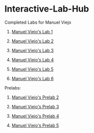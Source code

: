 # Interactive-Lab-Hub

Completed Labs for Manuel Viejo

1. [Manuel Viejo's Lab 1](//github.com/mviejo33/IDD-Fa18-Lab1)


2. [Manuel Viejo's Lab 2](//github.com/mviejo33/IDD-Fa18-Lab2)


3. [Manuel Viejo's Lab 3](//github.com/mviejo33/IDD-Fa18-Lab3)


4. [Manuel Viejo's Lab 4](//github.com/mviejo33/IDD-Fa18-Lab4)

4. [Manuel Viejo's Lab 5](//github.com/mviejo33/IDD-Fa18-Lab5)

4. [Manuel Viejo's Lab 6](//github.com/mviejo33/IDD-Fa18-Lab6)


Prelabs:

1. [Manuel Viejo's Prelab 2](//github.com/mviejo33/IDD-Fa18-PreLab2)

2. [Manuel Viejo's Prelab 3](//github.com/mviejo33/IDD-Fa18-PreLab3)

3. [Manuel Viejo's Prelab 4](//github.com/mviejo33/IDD-Fa18-PreLab4)

3. [Manuel Viejo's Prelab 5](//github.com/mviejo33/IDD-Fa18-PreLab5)



